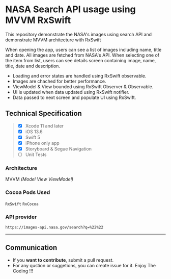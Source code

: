 # NASA Search API usage using MVVM RxSwift
This repository demonstrate the NASA's images using search API and demonstrate MVVM architecture with RxSwift

When opening the app, users can see a list of images including name, title and date. All images are fetched from NASA's API. When selecting one of the item from list, users can see details screen containing image, name, title, date and description. 
- Loading and error states are handled using RxSwift observable.
- Images are chached for better performance.
- ViewModel & View bounded using RxSwift Observer & Observable.
- UI is updated when data updated using RxSwift notifier.
- Data passed to next screen and populate UI using RxSwift.


## Technical Specification

>  - [x] Xcode 11 and later 
>  - [x] iOS 13.6
>  - [x] Swift 5
>  - [x] iPhone only app
>  - [x] Storyboard & Segue Navigation
>  - [ ] Unit Tests

### Architecture
MVVM *(Model View ViewModel)*

### Cocoa Pods Used
```RxSwift```
```RxCocoa```

### API provider
```https://images-api.nasa.gov/search?q=%22%22```

---------- 

## Communication

-   If you  **want to contribute**, submit a pull request.
-   For any qustion or suggetions, you can create issue for it. Enjoy The Coding !!!
